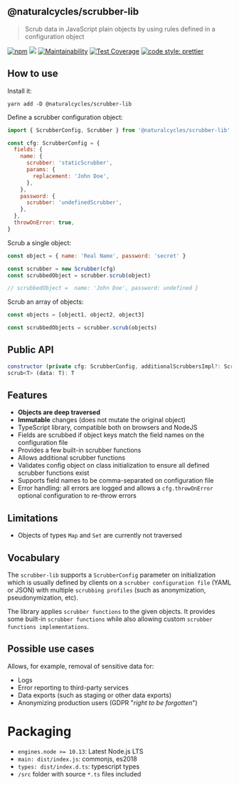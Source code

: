 ## @naturalcycles/scrubber-lib

> Scrub data in JavaScript plain objects by using rules defined in a configuration object

[![npm](https://img.shields.io/npm/v/@naturalcycles/scrubber-lib/latest.svg)](https://www.npmjs.com/package/@naturalcycles/scrubber-lib)
[![](https://circleci.com/gh/NaturalCycles/scrubber-lib.svg?style=shield&circle-token=123)](https://circleci.com/gh/NaturalCycles/scrubber-lib)
[![Maintainability](https://api.codeclimate.com/v1/badges/e8cd5b1b7cff8e1296fe/maintainability)](https://codeclimate.com/repos/e8cd5b1b7cff8e1296fe/maintainability)
[![Test Coverage](https://api.codeclimate.com/v1/badges/e8cd5b1b7cff8e1296fe/test_coverage)](https://codeclimate.com/repos/e8cd5b1b7cff8e1296fe/test_coverage)
[![code style: prettier](https://img.shields.io/badge/code_style-prettier-ff69b4.svg?style=flat-square)](https://github.com/prettier/prettier)

## How to use

Install it:

```
yarn add -D @naturalcycles/scrubber-lib
```

Define a scrubber configuration object:

```javascript
import { ScrubberConfig, Scrubber } from '@naturalcycles/scrubber-lib'

const cfg: ScrubberConfig = {
  fields: {
    name: {
      scrubber: 'staticScrubber',
      params: {
        replacement: 'John Doe',
      },
    },
    password: {
      scrubber: 'undefinedScrubber',
    },
  },
  throwOnError: true,
}
```

Scrub a single object:

```javascript
const object = { name: 'Real Name', password: 'secret' }

const scrubber = new Scrubber(cfg)
const scrubbedObject = scrubber.scrub(object)

// scrubbedObject =  name: 'John Doe', password: undefined }
```

Scrub an array of objects:

```javascript
const objects = [object1, object2, object3]

const scrubbedObjects = scrubber.scrub(objects)
```

## Public API

```javascript
constructor (private cfg: ScrubberConfig, additionalScrubbersImpl?: ScrubbersImpl)
scrub<T> (data: T): T
```

## Features

- **Objects are deep traversed**
- **Immutable** changes (does not mutate the original object)
- TypeScript library, compatible both on browsers and NodeJS
- Fields are scrubbed if object keys match the field names on the configuration file
- Provides a few built-in scrubber functions
- Allows additional scrubber functions
- Validates config object on class initialization to ensure all defined scrubber functions exist
- Supports field names to be comma-separated on configuration file
- Error handling: all errors are logged and allows a `cfg.throwOnError` optional configuration to
  re-throw errors

## Limitations

- Objects of types `Map` and `Set` are currently not traversed

## Vocabulary

The `scrubber-lib` supports a `ScrubberConfig` parameter on initialization which is usually defined
by clients on a `scrubber configuration file` (YAML or JSON) with multiple `scrubbing profiles`
(such as anonymization, pseudonymization, etc).

The library applies `scrubber functions` to the given objects. It provides some built-in
`scrubber functions` while also allowing custom `scrubber functions implementations`.

## Possible use cases

Allows, for example, removal of sensitive data for:

- Logs
- Error reporting to third-party services
- Data exports (such as staging or other data exports)
- Anonymizing production users (GDPR "_right to be forgotten_")

# Packaging

- `engines.node >= 10.13`: Latest Node.js LTS
- `main: dist/index.js`: commonjs, es2018
- `types: dist/index.d.ts`: typescript types
- `/src` folder with source `*.ts` files included
